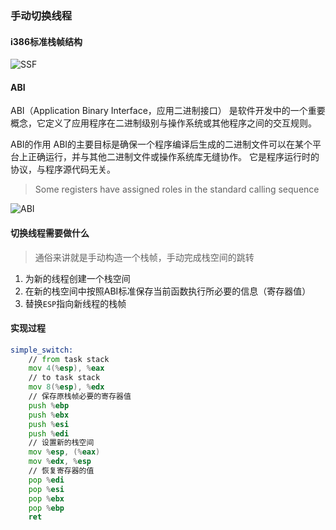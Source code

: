 ### 手动切换线程

#### i386标准栈帧结构

![SSF](../images/SSF.png)

#### ABI

ABI（Application Binary Interface，应用二进制接口） 是软件开发中的一个重要概念，它定义了应用程序在二进制级别与操作系统或其他程序之间的交互规则。

ABI的作用
ABI的主要目标是确保一个程序编译后生成的二进制文件可以在某个平台上正确运行，并与其他二进制文件或操作系统库无缝协作。
它是程序运行时的协议，与程序源代码无关。

> Some registers have assigned roles in the standard calling sequence

![ABI](../images/abi37.png)

#### 切换线程需要做什么

> 通俗来讲就是手动构造一个栈帧，手动完成栈空间的跳转

1. 为新的线程创建一个栈空间
2. 在新的栈空间中按照ABI标准保存当前函数执行所必要的信息（寄存器值）
3. 替换`ESP`指向新线程的栈帧

#### 实现过程

```asm
simple_switch:
    // from task stack
    mov 4(%esp), %eax
    // to task stack
    mov 8(%esp), %edx
    // 保存原栈帧必要的寄存器值
    push %ebp
    push %ebx
    push %esi
    push %edi
    // 设置新的栈空间
    mov %esp, (%eax)
    mov %edx, %esp
    // 恢复寄存器的值
    pop %edi
    pop %esi
    pop %ebx
    pop %ebp
    ret
```